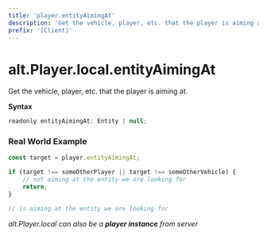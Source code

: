 ```yaml
---
title: 'player.entityAimingAt'
description: 'Get the vehicle, player, etc. that the player is aiming at.'
prefix: '[Client]'
---
```


# alt.Player.local.entityAimingAt

Get the vehicle, player, etc. that the player is aiming at.

**Syntax**

```js
readonly entityAimingAt: Entity | null;
```

### Real World Example

```js
const target = player.entityAimingAt;

if (target !== someOtherPlayer || target !== someOtherVehicle) {
    // not aiming at the entity we are looking for
    return;
}

// is aiming at the entity we are looking for
```

_alt.Player.local can also be a **player instance** from server_
